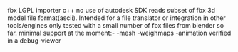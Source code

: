 fbx LGPL importer c++ 
no use of autodesk SDK
reads subset of fbx 3d model file format(ascii).
Intended for a file translator or integration in other tools/engines 
only tested with a small number of fbx files from blender so far.
minimal support at the moment:-
-mesh
-weighmaps
-animation
verified in a debug-viewer
